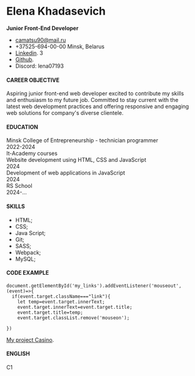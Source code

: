 

   # Elena Khadasevich
  **Junior Front-End Developer**
  
  * camatsu90@mail.ru   
 * +37525-694-00-00  Minsk, Belarus  
 * [Linkedin](https://www.linkedin.com/in/%D0%B5%D0%BB%D0%B5%D0%BD%D0%B0-%D1%85%D0%B0%D0%B4%D0%B0%D1%81%D0%B5%D0%B2%D0%B8%D1%87-754913312/). 3
 * [Github](https://github.com/Lena523/). 
 * Discord: lena07193 

  #### CAREER OBJECTIVE
  Aspiring junior front-end web developer excited to contribute my skills  
  and enthusiasm to my future job. Committed to stay current with the  
  latest web development practices and offering responsive and engaging  
  web solutions for company's diverse clientele.

  #### EDUCATION  
Minsk College of Entrepreneurship - technician programmer  
2022-2024  
It-Academy courses  
Website development using HTML, CSS and JavaScript  
2024  
Development of web applications in JavaScript  
2024  
RS School  
2024-...  
#### SKILLS
* HTML; 
* CSS; 
* Java Script; 
* Git; 
* SASS; 
*  Webpack; 
*  MySQL; 
#### CODE EXAMPLE
```
document.getElementById('my_links').addEventListener('mouseout',(event)=>{
  if(event.target.className==="link"){
    let temp=event.target.innerText;
    event.target.innerText=event.target.title;
    event.target.title=temp;
    event.target.classList.remove('mouseon');
  
})
```
 [My project Casino](https://lena523.github.io/casino/).
#### ENGLISH
C1
  
                                                                            
